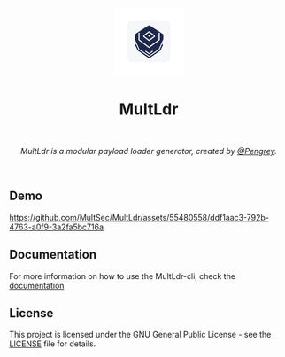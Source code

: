 <div align="center">
  <img width="125px" src="assets/MultLdr.png" />
  <h1>MultLdr</h1>
  <br/>

  <p><i>MultLdr is a modular payload loader generator, created by <a href="https://infosec.exchange/@Pengrey">@Pengrey</a>.</i></p>
  <br />
  
</div>

## Demo
https://github.com/MultSec/MultLdr/assets/55480558/ddf1aac3-792b-4763-a0f9-3a2fa5bc716a

## Documentation
For more information on how to use the MultLdr-cli, check the [documentation](https://multsec.github.io/docs/multldr/)

## License
This project is licensed under the GNU General Public License - see the [LICENSE](LICENSE) file for details.
